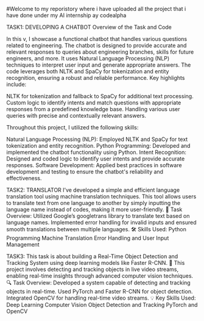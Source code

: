 #Welcome to my reporistory where i have uploaded all the project that i have done under my AI internship ay codealpha


TASK1: DEVELOPING A CHATBOT 
Overview of the Task and Code 

In this v, I showcase a functional chatbot that handles various questions related to engineering. The chatbot is designed to provide accurate and relevant responses to queries about engineering branches, skills for future engineers, and more. It uses Natural Language Processing (NLP) techniques to interpret user input and generate appropriate answers. The code leverages both NLTK and SpaCy for tokenization and entity recognition, ensuring a robust and reliable performance. Key highlights include:

NLTK for tokenization and fallback to SpaCy for additional text processing.
Custom logic to identify intents and match questions with appropriate responses from a predefined knowledge base.
Handling various user queries with precise and contextually relevant answers.

Throughout this project, I utilized the following skills:

Natural Language Processing (NLP): Employed NLTK and SpaCy for text tokenization and entity recognition.
Python Programming: Developed and implemented the chatbot functionality using Python.
Intent Recognition: Designed and coded logic to identify user intents and provide accurate responses.
Software Development: Applied best practices in software development and testing to ensure the chatbot's reliability and effectiveness.


TASK2: TRANSLATOR
 I’ve developed a simple and efficient language translation tool using machine translation techniques. This tool allows users to translate text from one language to another by simply inputting the language name instead of codes, making it more user-friendly.
🔧 Task Overview:
Utilized Google’s googletrans library to translate text based on language names.
Implemented error handling for invalid inputs and ensured smooth translations between multiple languages.
🛠 Skills Used:
Python Programming
Machine Translation
Error Handling and User Input Management

TASK3: 
This task is about building a Real-Time Object Detection and Tracking System using deep learning models like Faster R-CNN. 🎯 This project involves detecting and tracking objects in live video streams, enabling real-time insights through advanced computer vision techniques.
🔍 Task Overview:
Developed a system capable of detecting and tracking objects in real-time.
Used PyTorch and Faster R-CNN for object detection.
Integrated OpenCV for handling real-time video streams.
💡 Key Skills Used:
Deep Learning
Computer Vision
Object Detection and Tracking
PyTorch and OpenCV
